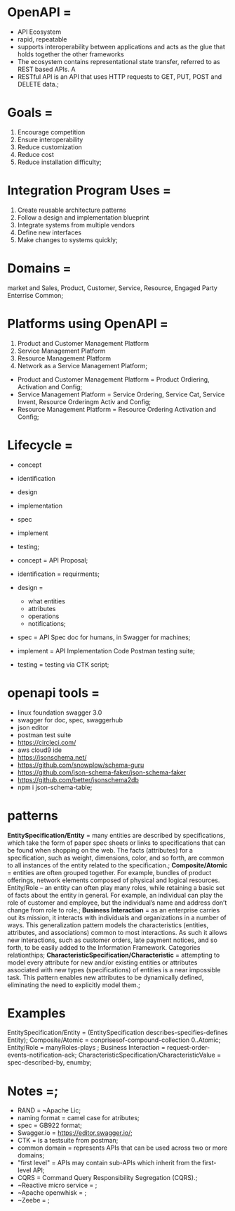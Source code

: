 # OpenAPI =
- API Ecosystem
- rapid, repeatable
- supports interoperability between applications and acts as the glue that holds together the other frameworks
- The ecosystem contains representational state transfer, referred to as REST based APIs. A
- RESTful API is an API that uses HTTP requests to GET, PUT, POST and DELETE data.;

# Goals =
1. Encourage competition
2. Ensure interoperability
3. Reduce customization
4. Reduce cost 
5. Reduce installation difficulty;

# Integration Program Uses =
1. Create reusable architecture patterns
2. Follow a design and implementation blueprint
3. Integrate systems from multiple vendors
4. Define new interfaces
5. Make changes to systems quickly;

# Domains =
market and Sales, 
Product, 
Customer, 
Service, 
Resource, 
Engaged Party
Enterrise
Common;

# Platforms using OpenAPI = 
1. Product and Customer Management Platform
2. Service Management Platform
3. Resource Management Platform
4. Network as a Service Management Platform;
- Product and Customer Management Platform = Product Ordiering, Activation and Config;
- Service Management Platform = Service Ordering, Service Cat, Service Invent, Resource Orderingm Activ and Config;
- Resource Management Platform = Resource Ordering Activation and Config;

# Lifecycle =
- concept
- identification
- design
- implementation
- spec
- implement
- testing;

- concept = API Proposal;
- identification = requirments;
- design =
   - what entities 
   - attributes
   - operations
   - notifications;
- spec = API Spec doc for humans, in Swagger for machines;
- implement = API Implementation Code Postman testing suite;
- testing = testing via CTK script;

# openapi tools =
- linux foundation swagger 3.0
- swagger for doc, spec, swaggerhub
- json editor
- postman test suite
- https://circleci.com/
- aws cloud9 ide
- https://jsonschema.net/
- https://github.com/snowplow/schema-guru
- https://github.com/json-schema-faker/json-schema-faker
- https://github.com/better/jsonschema2db
- npm i json-schema-table;

# patterns
**EntitySpecification/Entity** = many entities are described by specifications, which take the form of paper spec sheets or links to specifications that can be found when shopping on the web. The facts (attributes) for a specification, such as weight, dimensions, color, and so forth, are common to all instances of the entity related to the specification.;
**Composite/Atomic** = entities are often grouped together. For example, bundles of product offerings, network elements composed of physical and logical resources.
Entity/Role – an entity can often play many roles, while retaining a basic set of facts about the entity in general. For example, an individual can play the role of customer and employee, but the individual’s name and address don’t change from role to role.;
**Business Interaction** = as an enterprise carries out its mission, it interacts with individuals and organizations in a number of ways. This generalization pattern models the characteristics (entities, attributes, and associations) common to most interactions. As such it allows new interactions, such as customer orders, late payment notices, and so forth, to be easily added to the Information Framework. 	<BI>Categories<Entiries> relationthips;
**CharacteristicSpecification/Characteristic** = attempting to model every attribute for new and/or existing entities or attributes associated with new types (specifications) of entities is a near impossible task. This pattern enables new attributes to be dynamically defined, eliminating the need to explicitly model them.;

# Examples
EntitySpecification/Entity = (EntitySpecification describes-specifies-defines Entity);
 Composite/Atomic = conprisesof-compound-collection 0..Atomic<Entity>;
  Entity/Role = manyRoles-plays ;
   Business Interaction = request-order-events-notification-ack<items>;
    CharacteristicSpecification/CharacteristicValue = spec-described-by, enumby;

# Notes =;
- RAND = ~Apache Lic;
- naming format = camel case for atributes;
- spec = GB922 format;
- Swagger.io = https://editor.swagger.io/;
- CTK = is a testsuite from postman;
- common domain  = represents APIs that can be used across two or more domains;
- "first level" = APIs may contain sub-APIs which inherit from the first-level API;
- CQRS = Command Query Responsibility Segregation (CQRS).;
- ~Reactive micro service = ;
- ~Apache openwhisk = ;
- ~Zeebe = ;

